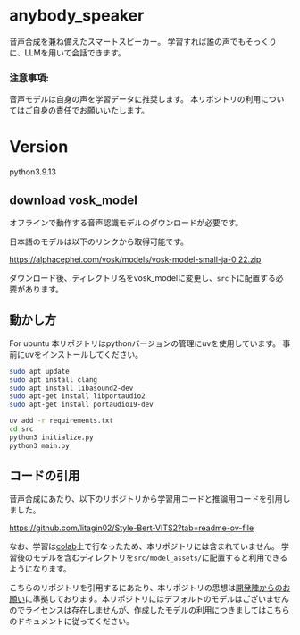 # anybody_speaker
音声合成を兼ね備えたスマートスピーカー。
学習すれば誰の声でもそっくりに、LLMを用いて会話できます。

### 注意事項:
音声モデルは自身の声を学習データに推奨します。
本リポジトリの利用についてはご自身の責任でお願いいたします。

# Version
python3.9.13

## download vosk_model
オフラインで動作する音声認識モデルのダウンロードが必要です。

日本語のモデルは以下のリンクから取得可能です。

https://alphacephei.com/vosk/models/vosk-model-small-ja-0.22.zip

ダウンロード後、ディレクトリ名をvosk_modelに変更し、```src```下に配置する必要があります。

## 動かし方

For ubuntu
本リポジトリはpythonバージョンの管理にuvを使用しています。
事前にuvをインストールしてください。

```bash
sudo apt update
sudo apt install clang
sudo apt install libasound2-dev
sudo apt-get install libportaudio2
sudo apt-get install portaudio19-dev

uv add -r requirements.txt
cd src
python3 initialize.py
python3 main.py
```


## コードの引用

音声合成にあたり、以下のリポジトリから学習用コードと推論用コードを引用しました。

https://github.com/litagin02/Style-Bert-VITS2?tab=readme-ov-file

なお、学習は[colab](https://colab.research.google.com/github/litagin02/Style-Bert-VITS2/blob/master/colab.ipynb)上で行なったため、本リポジトリには含まれていません。
学習後のモデルを含むディレクトリを```src/model_assets/```に配置すると利用できるようになります。


こちらのリポジトリを引用するにあたり、本リポジトリの思想は[開発陣からのお願い](https://github.com/litagin02/Style-Bert-VITS2/blob/master/docs/TERMS_OF_USE.md)に準拠しております。本リポジトリにはデフォルトのモデルはございませんのでライセンスは存在しませんが、作成したモデルの利用につきましてはこちらのドキュメントに従ってください。

<!--
## 学習データの作成 (WIP)
学習に必要なデータは上記のリポジトリを参考に手動で用意するか、
以下の方法で生成したものを利用してください。

python your_script.py --model_name your_model_name --initial_prompt "こんにちは。元気、ですかー？ふふっ、私は……ちゃんと元気だよ！" --language ja --model large-v3 --device cpu --compute_type bfloat16 --use_hf_whisper --hf_repo_id your_repo_id --batch_size 16 --num_beams 1 --no_repeat_ngram_size 10
-->

